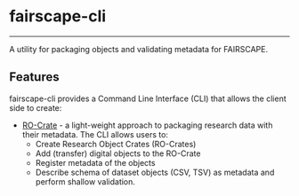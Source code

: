 # fairscape-cli
----------------
A utility for packaging objects and validating metadata for FAIRSCAPE.

## Features

fairscape-cli provides a Command Line Interface (CLI) that allows the client side to create:

* [RO-Crate](https://www.researchobject.org/ro-crate/) - a light-weight approach to packaging research data with their metadata. The CLI allows users to:
    * Create Research Object Crates (RO-Crates)
    * Add (transfer) digital objects to the RO-Crate
    * Register metadata of the objects
    * Describe schema of dataset objects (CSV, TSV) as metadata and perform shallow validation.